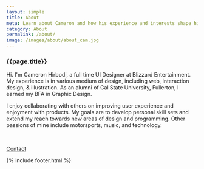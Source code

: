 ```yaml
---
layout: simple
title: About
meta: Learn about Cameron and how his experience and interests shape his design.
category: About
permalink: /about/
image: /images/about/about_cam.jpg
---
```


<main>
    <figure class="left_float">
        <div class="about fadein" style="background-image: url('{{page.image}}')">
        </div>
    </figure>
    <article class="right_float">
        <h3>{{page.title}}</h3>
        <span class="electric-divider"></span>
        <p>
        Hi. I'm Cameron Hirbodi, a full time UI Designer at Blizzard Entertainment. My experience is in various medium of design, including web, interaction design, & illustration. As an alumni of Cal State University, Fullerton, I earned my BFA in Graphic Design.
        </p>
        <p>
        I enjoy collaborating with others on improving user experience and enjoyment with products. My goals are to develop personal skill sets and extend my reach towards new areas of design and programming. Other passions of mine include motorsports, music, and technology.
        </p>
        <br>
        <p><a class="btn hollow" href="mailto:cameronhirbodi@outlook.com">Contact</a></p>
    </article>
    {% include footer.html %}
</main>